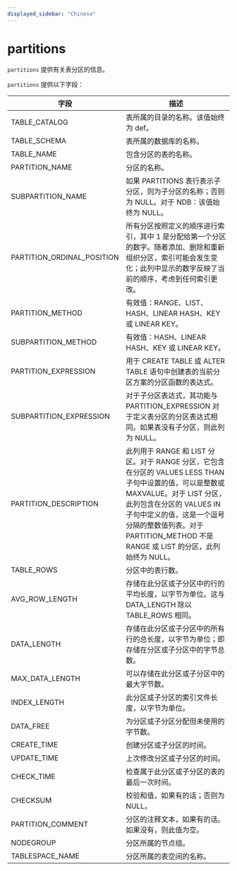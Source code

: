 ```yaml
---
displayed_sidebar: "Chinese"
---
```


# partitions

`partitions` 提供有关表分区的信息。

`partitions` 提供以下字段：

| 字段                       | 描述                                                         |
| -------------------------- | ------------------------------------------------------------ |
| TABLE_CATALOG              | 表所属的目录的名称。该值始终为 def。                         |
| TABLE_SCHEMA               | 表所属的数据库的名称。                                       |
| TABLE_NAME                 | 包含分区的表的名称。                                         |
| PARTITION_NAME             | 分区的名称。                                                 |
| SUBPARTITION_NAME          | 如果 PARTITIONS 表行表示子分区，则为子分区的名称；否则为 NULL。对于 NDB：该值始终为 NULL。 |
| PARTITION_ORDINAL_POSITION | 所有分区按照定义的顺序进行索引，其中 1 是分配给第一个分区的数字。随着添加、删除和重新组织分区，索引可能会发生变化；此列中显示的数字反映了当前的顺序，考虑到任何索引更改。 |
| PARTITION_METHOD           | 有效值：RANGE、LIST、HASH、LINEAR HASH、KEY 或 LINEAR KEY。  |
| SUBPARTITION_METHOD        | 有效值：HASH、LINEAR HASH、KEY 或 LINEAR KEY。               |
| PARTITION_EXPRESSION       | 用于 CREATE TABLE 或 ALTER TABLE 语句中创建表的当前分区方案的分区函数的表达式。 |
| SUBPARTITION_EXPRESSION    | 对于子分区表达式，其功能与 PARTITION_EXPRESSION 对于定义表分区的分区表达式相同。如果表没有子分区，则此列为 NULL。 |
| PARTITION_DESCRIPTION      | 此列用于 RANGE 和 LIST 分区。对于 RANGE 分区，它包含在分区的 VALUES LESS THAN 子句中设置的值，可以是整数或 MAXVALUE。对于 LIST 分区，此列包含在分区的 VALUES IN 子句中定义的值，这是一个逗号分隔的整数值列表。对于 PARTITION_METHOD 不是 RANGE 或 LIST 的分区，此列始终为 NULL。 |
| TABLE_ROWS                 | 分区中的表行数。                                             |
| AVG_ROW_LENGTH             | 存储在此分区或子分区中的行的平均长度，以字节为单位。这与 DATA_LENGTH 除以 TABLE_ROWS 相同。 |
| DATA_LENGTH                | 存储在此分区或子分区中的所有行的总长度，以字节为单位；即存储在分区或子分区中的字节总数。 |
| MAX_DATA_LENGTH            | 可以存储在此分区或子分区中的最大字节数。                     |
| INDEX_LENGTH               | 此分区或子分区的索引文件长度，以字节为单位。                 |
| DATA_FREE                  | 为分区或子分区分配但未使用的字节数。                         |
| CREATE_TIME                | 创建分区或子分区的时间。                                     |
| UPDATE_TIME                | 上次修改分区或子分区的时间。                                 |
| CHECK_TIME                 | 检查属于此分区或子分区的表的最后一次时间。                   |
| CHECKSUM                   | 校验和值，如果有的话；否则为 NULL。                          |
| PARTITION_COMMENT          | 分区的注释文本，如果有的话。如果没有，则此值为空。           |
| NODEGROUP                  | 分区所属的节点组。                                           |
| TABLESPACE_NAME            | 分区所属的表空间的名称。                                     |
